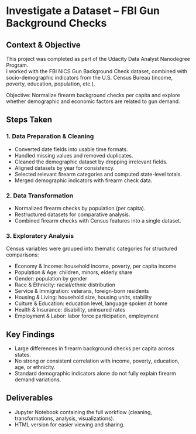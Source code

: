 # Investigate a Dataset – FBI Gun Background Checks

## Context & Objective
This project was completed as part of the Udacity Data Analyst Nanodegree Program.  
I worked with the FBI NICS Gun Background Check dataset, combined with socio-demographic indicators from the U.S. Census Bureau (income, poverty, education, population, etc.).  

Objective: Normalize firearm background checks per capita and explore whether demographic and economic factors are related to gun demand.

## Steps Taken

### 1. Data Preparation & Cleaning
- Converted date fields into usable time formats.  
- Handled missing values and removed duplicates.  
- Cleaned the demographic dataset by dropping irrelevant fields.  
- Aligned datasets by year for consistency.  
- Selected relevant firearm categories and computed state-level totals.  
- Merged demographic indicators with firearm check data.

### 2. Data Transformation
- Normalized firearm checks by population (per capita).  
- Restructured datasets for comparative analysis.  
- Combined firearm checks with Census features into a single dataset.

### 3. Exploratory Analysis
Census variables were grouped into thematic categories for structured comparisons:  

- Economy & Income: household income, poverty, per capita income  
- Population & Age: children, minors, elderly share  
- Gender: population by gender  
- Race & Ethnicity: racial/ethnic distribution  
- Service & Immigration: veterans, foreign-born residents  
- Housing & Living: household size, housing units, stability  
- Culture & Education: education level, language spoken at home  
- Health & Insurance: disability, uninsured rates  
- Employment & Labor: labor force participation, employment  

## Key Findings
- Large differences in firearm background checks per capita across states.  
- No strong or consistent correlation with income, poverty, education, age, or ethnicity.  
- Standard demographic indicators alone do not fully explain firearm demand variations.

## Deliverables
- Jupyter Notebook containing the full workflow (cleaning, transformations, analysis, visualizations).  
- HTML version for easier viewing and sharing.  
